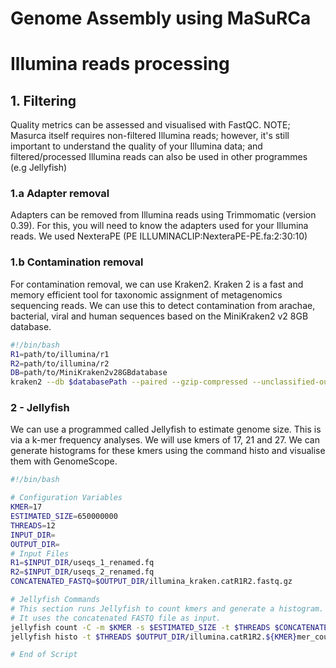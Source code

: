# Genome Assembly using MaSuRCa
# Illumina reads processing

## 1. Filtering
Quality metrics can be assessed and visualised with FastQC. NOTE; Masurca itself requires non-filtered Illumina reads; however, it's still important to understand the quality of your Illumina data; and filtered/processed Illumina reads can also be used in other programmes (e.g Jellyfish)
### 1.a Adapter removal
Adapters can be removed from Illumina reads using Trimmomatic (version 0.39).
For this, you will need to know the adapters used for your Illumina reads.
We used NexteraPE (PE ILLUMINACLIP:NexteraPE-PE.fa:2:30:10)
### 1.b Contamination removal
For contamination removal, we can use Kraken2. Kraken 2 is a fast and memory efficient tool for taxonomic assignment of metagenomics sequencing reads.
We can use this to detect contamination from arachae, bacterial, viral and human sequences based on the  MiniKraken2 v2 8GB database.

```bash
#!/bin/bash
R1=path/to/illumina/r1
R2=path/to/illumina/r2
DB=path/to/MiniKraken2v28GBdatabase
kraken2 --db $databasePath --paired --gzip-compressed --unclassified-out useqs#.fq --classified-out cseqs#.fq --report kraken_report $R1 $R2
````

### 2 - Jellyfish
We can use a programmed called Jellyfish to estimate genome size.
This is via a k-mer frequency analyses.
We will use kmers of 17, 21 and 27. We can generate histograms for these kmers using the command histo and visualise them with GenomeScope.

```bash
#!/bin/bash

# Configuration Variables
KMER=17
ESTIMATED_SIZE=650000000
THREADS=12
INPUT_DIR=
OUTPUT_DIR=
# Input Files
R1=$INPUT_DIR/useqs_1_renamed.fq
R2=$INPUT_DIR/useqs_2_renamed.fq
CONCATENATED_FASTQ=$OUTPUT_DIR/illumina_kraken.catR1R2.fastq.gz

# Jellyfish Commands
# This section runs Jellyfish to count kmers and generate a histogram.
# It uses the concatenated FASTQ file as input.
jellyfish count -C -m $KMER -s $ESTIMATED_SIZE -t $THREADS $CONCATENATED_FASTQ -o $OUTPUT_DIR/illumina.catR1R2.${KMER}mer_counts.jf
jellyfish histo -t $THREADS $OUTPUT_DIR/illumina.catR1R2.${KMER}mer_counts.jf > $OUTPUT_DIR/illumina.catR1R2.${KMER}mer_counts.histo

# End of Script
````
